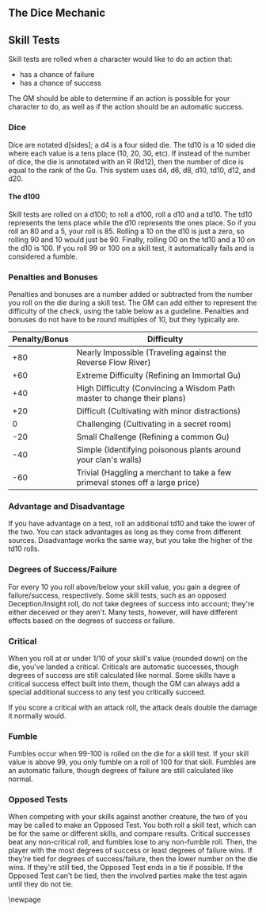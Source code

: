 ## The Dice Mechanic

## Skill Tests
Skill tests are rolled when a character would like to do an action that:
- has a chance of failure
- has a chance of success

The GM should be able to determine if an action is possible for your character to do, as well as if the action should be an automatic success.

### Dice
Dice are notated d[sides]; a d4 is a four sided die. The td10 is a 10 sided die where each value is a tens place (10, 20, 30, etc). If instead of the number of dice, the die is annotated with an R (Rd12), then the number of dice is equal to the rank of the Gu. This system uses d4, d6, d8, d10, td10, d12, and d20. 

#### The d100
Skill tests are rolled on a d100; to roll a d100, roll a d10 and a td10. The td10 represents the tens place while the d10 represents the ones place. So if you roll an 80 and a 5, your roll is 85. Rolling a 10 on the d10 is just a zero, so rolling 90 and 10 would just be 90. Finally, rolling 00 on the td10 and a 10 on the d10 is 100. If you roll 99 or 100 on a skill test, it automatically fails and is considered a fumble.

### Penalties and Bonuses
Penalties and bonuses are a number added or subtracted from the number you roll on the die during a skill test. The GM can add either to represent the difficulty of the check, using the table below as a guideline. Penalties and bonuses do not have to be round multiples of 10, but they typically are.

| Penalty/Bonus | Difficulty |
| ----- | ----- |
|      +80       | Nearly Impossible (Traveling against the Reverse Flow River) |
|      +60       | Extreme Difficulty (Refining an Immortal Gu) |
|      +40       | High Difficulty (Convincing a Wisdom Path master to change their plans) |
|      +20       | Difficult (Cultivating with minor distractions) |
|       0        | Challenging (Cultivating in a secret room) |
|      -20       | Small Challenge (Refining a common Gu) |
|      -40       | Simple (Identifying poisonous plants around your clan's walls) |
|      -60       | Trivial (Haggling a merchant to take a few primeval stones off a large price) |

### Advantage and Disadvantage
If you have advantage on a test, roll an additional td10 and take the lower of the two. You can stack advantages as long as they come from different sources. Disadvantage works the same way, but you take the higher of the td10 rolls.

### Degrees of Success/Failure
For every 10 you roll above/below your skill value, you gain a degree of failure/success, respectively. Some skill tests, such as an opposed Deception/Insight roll, do not take degrees of success into account; they're either deceived or they aren't. Many tests, however, will have different effects based on the degrees of success or failure.

### Critical
When you roll at or under 1/10 of your skill's value (rounded down) on the die, you've landed a critical. Criticals are automatic successes, though degrees of success are still calculated like normal. Some skills have a critical success effect built into them, though the GM can always add a special additional success to any test you critically succeed.

If you score a critical with an attack roll, the attack deals double the damage it normally would.

### Fumble
Fumbles occur when 99-100 is rolled on the die for a skill test. If your skill value is above 99, you only fumble on a roll of 100 for that skill. Fumbles are an automatic failure, though degrees of failure are still calculated like normal.

### Opposed Tests
When competing with your skills against another creature, the two of you may be called to make an Opposed Test. You both roll a skill test, which can be for the same or different skills, and compare results. Critical successes beat any non-critical roll, and fumbles lose to any non-fumble roll. Then, the player with the most degrees of success or least degrees of failure wins. If they're tied for degrees of success/failure, then the lower number on the die wins. If they're still tied, the Opposed Test ends in a tie if possible. If the Opposed Test can't be tied, then the involved parties make the test again until they do not tie.

\newpage